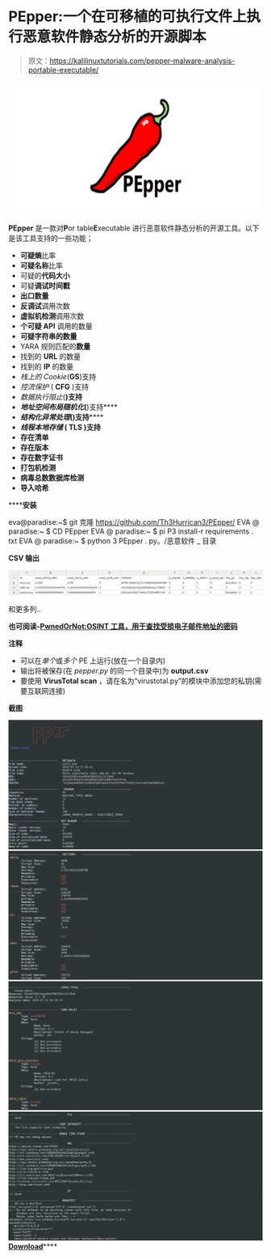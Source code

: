 # PEpper:一个在可移植的可执行文件上执行恶意软件静态分析的开源脚本

> 原文：<https://kalilinuxtutorials.com/pepper-malware-analysis-portable-executable/>

[![PEpper : An Open Source Script To Perform Malware Static Analysis On Portable Executable](img/903b4d8bc2f45afc24d4e39d93991e27.png "PEpper : An Open Source Script To Perform Malware Static Analysis On Portable Executable")](https://1.bp.blogspot.com/-8oMfqUbb9UI/XV1zj0wpvCI/AAAAAAAACFs/RU6bPbrLsbESBmTGTKRCJsNkrCcg7qnAgCLcBGAs/s1600/logo.png)

**PEpper** 是一款对**P**or table**E**xecutable 进行恶意软件静态分析的开源工具。以下是该工具支持的一些功能；

*   **可疑熵**比率
*   **可疑名称**比率
*   可疑的**代码大小**
*   可疑**调试时间戳**
*   **出口数量**
*   **反调试**调用次数
*   **虚拟机检测**调用次数
*   **个可疑 API** 调用的数量
*   **可疑字符串的数量**
*   YARA 规则匹配的**数量**
*   找到的 **URL** 的数量
*   找到的 **IP** 的数量
*   *栈上的 Cookie*(**GS**)支持
*   *控流保护* ( **CFG** )支持
*   *数据执行阻止*(**)支持**
*   ***地址空间布局随机化*(**)支持****
*   *****结构化异常处理*(**)支持******
*   *******线程本地存储* ( **TLS** )支持******
*   ****存在**清单******
*   ****存在**版本******
*   ****存在**数字证书******
*   ******打包机**检测****
*   ******病毒总数**数据库检测****
*   ******导入哈希******

 ******安装**

eva@paradise:~$ git 克隆 https://github.com/Th3Hurrican3/PEpper/ EVA @ paradise:~ $ CD PEpper
EVA @ paradise:~ $ pi P3 install-r requirements . txt
EVA @ paradise:~ $ python 3 PEpper . py。/恶意软件 _ 目录

**CSV 输出**

[![outcome](img/849c0fe45ae53a418dacb9c5df857fe3.png)](https://raw.githubusercontent.com/Th3Hurrican3/PEpper/media/csv.png)

和更多列..

**也可阅读-[PwnedOrNot:OSINT 工具，用于查找受损电子邮件地址的密码](https://kalilinuxtutorials.com/pwnedornot-osint-find-passwords-email/)**

**注释**

*   可以在*单个*或*多个* PE 上运行(放在一个目录内)
*   输出将被保存(在 *pepper.py* 的同一个目录中)为 **output.csv**
*   要使用 **VirusTotal scan** ，请在名为“virustotal.py”的模块中添加您的私钥(需要互联网连接)

**截图**

![](img/3051c5691f83766f24b5354d87493741.png)![](img/3fd2c791cee251d2d66cc02db2b1f5a1.png)![](img/093892a6f468897571e1efe8fe7cdfa9.png)![](img/b07a064fc2f548def9454a7549864be7.png)[**Download**](https://github.com/Th3Hurrican3/PEpper)****